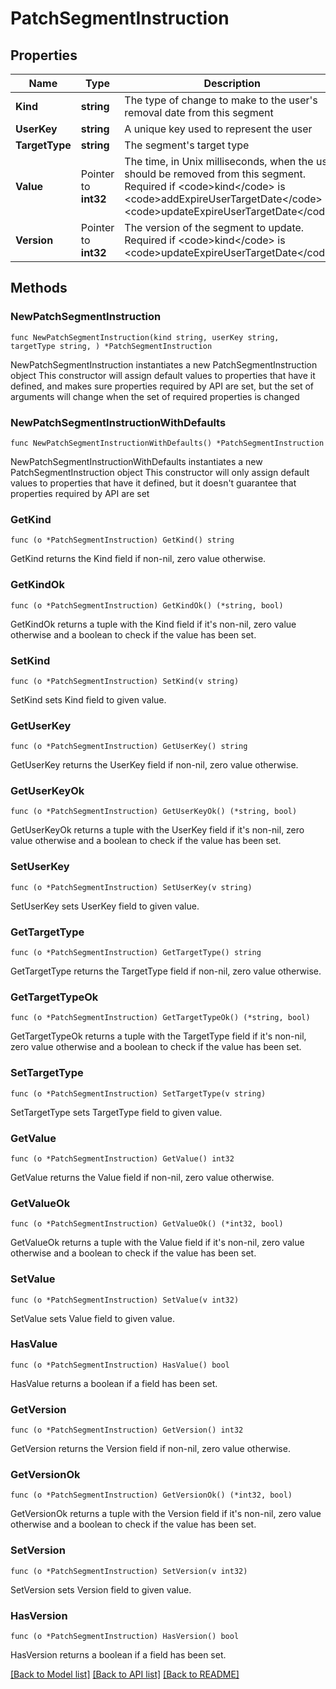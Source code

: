 # PatchSegmentInstruction

## Properties

Name | Type | Description | Notes
------------ | ------------- | ------------- | -------------
**Kind** | **string** | The type of change to make to the user&#39;s removal date from this segment | 
**UserKey** | **string** | A unique key used to represent the user | 
**TargetType** | **string** | The segment&#39;s target type | 
**Value** | Pointer to **int32** | The time, in Unix milliseconds, when the user should be removed from this segment. Required if &lt;code&gt;kind&lt;/code&gt; is &lt;code&gt;addExpireUserTargetDate&lt;/code&gt; or &lt;code&gt;updateExpireUserTargetDate&lt;/code&gt;. | [optional] 
**Version** | Pointer to **int32** | The version of the segment to update. Required if &lt;code&gt;kind&lt;/code&gt; is &lt;code&gt;updateExpireUserTargetDate&lt;/code&gt;. | [optional] 

## Methods

### NewPatchSegmentInstruction

`func NewPatchSegmentInstruction(kind string, userKey string, targetType string, ) *PatchSegmentInstruction`

NewPatchSegmentInstruction instantiates a new PatchSegmentInstruction object
This constructor will assign default values to properties that have it defined,
and makes sure properties required by API are set, but the set of arguments
will change when the set of required properties is changed

### NewPatchSegmentInstructionWithDefaults

`func NewPatchSegmentInstructionWithDefaults() *PatchSegmentInstruction`

NewPatchSegmentInstructionWithDefaults instantiates a new PatchSegmentInstruction object
This constructor will only assign default values to properties that have it defined,
but it doesn't guarantee that properties required by API are set

### GetKind

`func (o *PatchSegmentInstruction) GetKind() string`

GetKind returns the Kind field if non-nil, zero value otherwise.

### GetKindOk

`func (o *PatchSegmentInstruction) GetKindOk() (*string, bool)`

GetKindOk returns a tuple with the Kind field if it's non-nil, zero value otherwise
and a boolean to check if the value has been set.

### SetKind

`func (o *PatchSegmentInstruction) SetKind(v string)`

SetKind sets Kind field to given value.


### GetUserKey

`func (o *PatchSegmentInstruction) GetUserKey() string`

GetUserKey returns the UserKey field if non-nil, zero value otherwise.

### GetUserKeyOk

`func (o *PatchSegmentInstruction) GetUserKeyOk() (*string, bool)`

GetUserKeyOk returns a tuple with the UserKey field if it's non-nil, zero value otherwise
and a boolean to check if the value has been set.

### SetUserKey

`func (o *PatchSegmentInstruction) SetUserKey(v string)`

SetUserKey sets UserKey field to given value.


### GetTargetType

`func (o *PatchSegmentInstruction) GetTargetType() string`

GetTargetType returns the TargetType field if non-nil, zero value otherwise.

### GetTargetTypeOk

`func (o *PatchSegmentInstruction) GetTargetTypeOk() (*string, bool)`

GetTargetTypeOk returns a tuple with the TargetType field if it's non-nil, zero value otherwise
and a boolean to check if the value has been set.

### SetTargetType

`func (o *PatchSegmentInstruction) SetTargetType(v string)`

SetTargetType sets TargetType field to given value.


### GetValue

`func (o *PatchSegmentInstruction) GetValue() int32`

GetValue returns the Value field if non-nil, zero value otherwise.

### GetValueOk

`func (o *PatchSegmentInstruction) GetValueOk() (*int32, bool)`

GetValueOk returns a tuple with the Value field if it's non-nil, zero value otherwise
and a boolean to check if the value has been set.

### SetValue

`func (o *PatchSegmentInstruction) SetValue(v int32)`

SetValue sets Value field to given value.

### HasValue

`func (o *PatchSegmentInstruction) HasValue() bool`

HasValue returns a boolean if a field has been set.

### GetVersion

`func (o *PatchSegmentInstruction) GetVersion() int32`

GetVersion returns the Version field if non-nil, zero value otherwise.

### GetVersionOk

`func (o *PatchSegmentInstruction) GetVersionOk() (*int32, bool)`

GetVersionOk returns a tuple with the Version field if it's non-nil, zero value otherwise
and a boolean to check if the value has been set.

### SetVersion

`func (o *PatchSegmentInstruction) SetVersion(v int32)`

SetVersion sets Version field to given value.

### HasVersion

`func (o *PatchSegmentInstruction) HasVersion() bool`

HasVersion returns a boolean if a field has been set.


[[Back to Model list]](../README.md#documentation-for-models) [[Back to API list]](../README.md#documentation-for-api-endpoints) [[Back to README]](../README.md)


